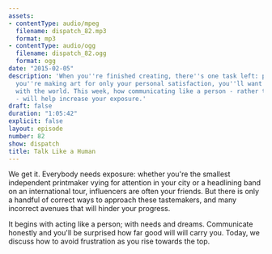 ```yaml
---
assets:
- contentType: audio/mpeg
  filename: dispatch_82.mp3
  format: mp3
- contentType: audio/ogg
  filename: dispatch_82.ogg
  format: ogg
date: "2015-02-05"
description: 'When you''re finished creating, there''s one task left: promotion. Unless
  you''re making art for only your personal satisfaction, you''ll want to share it
  with the world. This week, how communicating like a person - rather than a robot
  - will help increase your exposure.'
draft: false
duration: "1:05:42"
explicit: false
layout: episode
number: 82
show: dispatch
title: Talk Like a Human
---
```

We get it. Everybody needs exposure: whether you're the smallest independent printmaker vying for attention in your city or a headlining band on an international tour, influencers are often your friends. But there is only a handful of correct ways to approach these tastemakers, and many incorrect avenues that will hinder your progress.

It begins with acting like a person; with needs and dreams. Communicate honestly and you'll be surprised how far good will will carry you. Today, we discuss how to avoid frustration as you rise towards the top.

